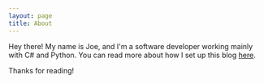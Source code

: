 ```yaml
---
layout: page
title: About
---
```


Hey there! My name is Joe, and I'm a software developer working mainly with C# and Python. You can read more about how I set up this blog [here](http://joshualande.com/jekyll-github-pages-poole/).

Thanks for reading!
